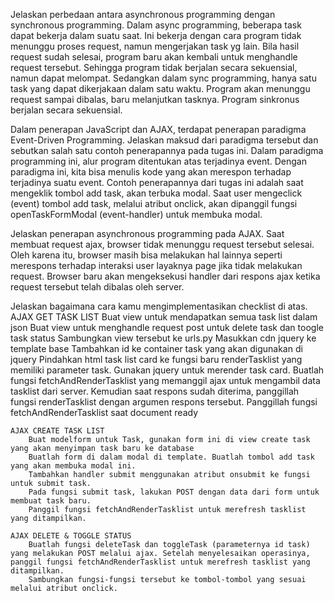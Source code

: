 Jelaskan perbedaan antara asynchronous programming dengan synchronous programming.
    Dalam async programming, beberapa task dapat bekerja dalam suatu saat. Ini bekerja dengan cara program tidak menunggu proses request, namun mengerjakan task yg lain. Bila hasil request sudah selesai, program baru akan kembali untuk menghandle request tersebut. Sehingga program tidak berjalan secara sekuensial, namun dapat melompat. Sedangkan dalam sync programming, hanya satu task yang dapat dikerjakaan dalam satu waktu. Program akan menunggu request sampai dibalas, baru melanjutkan tasknya. Program sinkronus berjalan secara sekuensial.

Dalam penerapan JavaScript dan AJAX, terdapat penerapan paradigma Event-Driven Programming. Jelaskan maksud dari paradigma tersebut dan sebutkan salah satu contoh penerapannya pada tugas ini.
    Dalam paradigma programming ini, alur program ditentukan atas terjadinya event. Dengan paradigma ini, kita bisa menulis kode yang akan merespon terhadap terjadinya suatu event. Contoh penerapannya dari tugas ini adalah saat mengeklik tombol add task, akan terbuka modal. Saat user mengeclick (event) tombol add task, melalui atribut onclick, akan dipanggil fungsi openTaskFormModal (event-handler) untuk membuka modal.

Jelaskan penerapan asynchronous programming pada AJAX.
    Saat membuat request ajax, browser tidak menunggu request tersebut selesai. Oleh karena itu, browser masih bisa melakukan hal lainnya seperti merespons terhadap interaksi user layaknya page jika tidak melakukan request. Browser baru akan mengeksekusi handler dari respons ajax ketika request tersebut telah dibalas oleh server.

Jelaskan bagaimana cara kamu mengimplementasikan checklist di atas.
    AJAX GET TASK LIST
        Buat view untuk mendapatkan semua task list dalam json
        Buat view untuk menghandle request post untuk delete task dan toogle task status
        Sambungkan view tersebut ke urls.py
        Masukkan cdn jquery ke template base
        Tambahkan id ke container task yang akan digunakan di jquery
        Pindahkan html task list card ke fungsi baru renderTasklist yang memiliki parameter task. Gunakan jquery untuk merender task card.
        Buatlah fungsi fetchAndRenderTasklist yang memanggil ajax untuk mengambil data tasklist dari server. Kemudian saat respons sudah diterima, panggillah fungsi renderTasklist dengan argumen respons tersebut.
        Panggillah fungsi fetchAndRenderTasklist saat document ready

    AJAX CREATE TASK LIST
        Buat modelform untuk Task, gunakan form ini di view create task yang akan menyimpan task baru ke database
        Buatlah form di dalam modal di template. Buatlah tombol add task yang akan membuka modal ini.
        Tambahkan handler submit menggunakan atribut onsubmit ke fungsi untuk submit task.
        Pada fungsi submit task, lakukan POST dengan data dari form untuk membuat task baru.
        Panggil fungsi fetchAndRenderTasklist untuk merefresh tasklist yang ditampilkan.

    AJAX DELETE & TOGGLE STATUS
        Buatlah fungsi deleteTask dan toggleTask (parameternya id task) yang melakukan POST melalui ajax. Setelah menyelesaikan operasinya, panggil fungsi fetchAndRenderTasklist untuk merefresh tasklist yang ditampilkan.
        Sambungkan fungsi-fungsi tersebut ke tombol-tombol yang sesuai melalui atribut onclick.